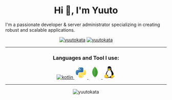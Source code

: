
<h1 align="center">Hi 👋, I'm Yuuto</h1>

   I'm a passionate developer & server administrator specializing in creating robust and scalable applications. 

<p align="center">
  <a href="https://twitter.com/yuutosnkrs" target="blank"><img src="https://img.shields.io/badge/Twitter-1DA1F2?style=for-the-badge&logo=twitter&logoColor=white" alt="yuutokata" /></a>
  <a href="https://discord.com/users/437669166216904715" target="blank"><img src="https://img.shields.io/badge/Discord-7289DA?style=for-the-badge&logo=discord&logoColor=white" alt="yuutokata" /></a>
</p>

---

<h3 align="center">Languages and Tool I use:</h3>
<p align="center">
  <a href="https://kotlinlang.org" target="_blank"> <img src="https://www.vectorlogo.zone/logos/kotlinlang/kotlinlang-icon.svg" alt="kotlin" width="40" height="40"/> </a>
  <a href="https://www.python.org" target="_blank"> <img src="https://raw.githubusercontent.com/devicons/devicon/master/icons/python/python-original.svg" alt="python" width="40" height="40"/> </a>
    <a href="https://www.mongodb.com/" target="_blank"> <img src="https://raw.githubusercontent.com/devicons/devicon/refs/heads/master/icons/mongodb/mongodb-original.svg" alt="mongodb" width="40" height="40"/> 
    <a href="https://www.linux.org/" target="_blank"> <img src="https://raw.githubusercontent.com/devicons/devicon/refs/heads/master/icons/linux/linux-original.svg" alt="linux" width="40" height="40"/> 
</a>
</p>

---

<p align="center">
  <img src="https://komarev.com/ghpvc/?username=yuutokata&label=Profile%20views&color=0e75b6&style=flat" alt="yuutokata" />
</p>


